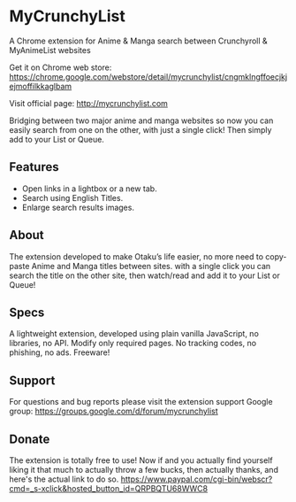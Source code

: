 # MyCrunchyList
A Chrome extension for Anime &amp; Manga search between Crunchyroll &amp; MyAnimeList websites

Get it on Chrome web store:
https://chrome.google.com/webstore/detail/mycrunchylist/cngmklngffoecjkjejmoffilkkaglbam

Visit official page:
http://mycrunchylist.com

Bridging between two major anime and manga websites so now you can easily search from one on the other, with just a single click! Then simply add to your List or Queue.

## Features
* Open links in a lightbox or a new tab.
* Search using English Titles.
* Enlarge search results images.

## About
The extension developed to make Otaku’s life easier, no more need to copy-paste Anime and Manga titles between sites.
with a single click you can search the title on the other site, then watch/read and add it to your List or Queue!

## Specs
A lightweight extension, developed using plain vanilla JavaScript, no libraries, no API. 
Modify only required pages.
No tracking codes, no phishing, no ads.
Freeware!

## Support
For questions and bug reports please visit the extension support Google group:
https://groups.google.com/d/forum/mycrunchylist

## Donate
The extension is totally free to use! 
Now if and you actually find yourself liking it that much to actually throw a few bucks, 
then actually thanks, and here's the actual link to do so.
https://www.paypal.com/cgi-bin/webscr?cmd=_s-xclick&hosted_button_id=QRPBQTU68WWC8
